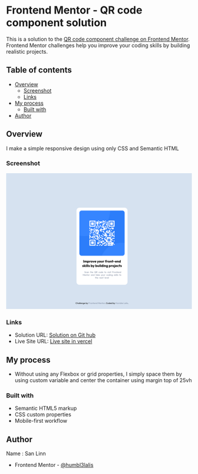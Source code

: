 # Frontend Mentor - QR code component solution

This is a solution to the [QR code component challenge on Frontend Mentor](https://www.frontendmentor.io/challenges/qr-code-component-iux_sIO_H). Frontend Mentor challenges help you improve your coding skills by building realistic projects.

## Table of contents

- [Overview](#overview)
  - [Screenshot](#screenshot)
  - [Links](#links)
- [My process](#my-process)
  - [Built with](#built-with)
- [Author](#author)

## Overview

I make a simple responsive design using only CSS and Semantic HTML

### Screenshot

![](./screenshot.png)

### Links

- Solution URL: [Solution on Git hub](https://github.com/humbl3lalis/qr_code_component_using_HTML_and_CSS.git)
- Live Site URL: [Live site in vercel](https://qr-code-component-using-html-and-css.vercel.app/)

## My process

- Without using any Flexbox or grid properties, I simply space them by using custom variable and center the container using margin top of 25vh

### Built with

- Semantic HTML5 markup
- CSS custom properties
- Mobile-first workflow

## Author

Name : San Linn

- Frontend Mentor - [@humbl3lalis](https://www.frontendmentor.io/profile/humbl3lalis)

